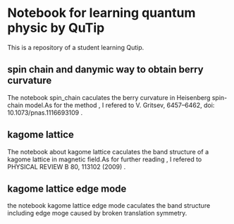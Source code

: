 # Notebook for learning quantum physic by QuTip
This is a repository of a student learning Qutip.

## spin chain and danymic way to obtain berry curvature
The notebook spin_chain caculates the berry curvature in Heisenberg spin-chain model.As for the method , I refered to  V. Gritsev,  6457–6462, doi: 10.1073/pnas.1116693109 .

## kagome lattice
The notebook about kagome lattice caculates the band structure of a kagome lattice in magnetic field.As for further reading , I refered to PHYSICAL REVIEW B 80, 113102 (2009) .

## kagome lattice edge mode
the notebook kagome lattice edge mode caculates the band structure including edge moge caused by broken translation symmetry.
